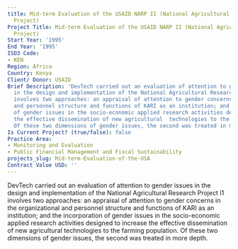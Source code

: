 ```yaml
---
title: Mid-term Evaluation of the USAID NARP II (National Agricultural Research
  Project)
Project Title: Mid-term Evaluation of the USAID NARP II (National Agricultural Research
  Project)
Start Year: '1995'
End Year: '1995'
ISO3 Code:
- KEN
Region: Africa
Country: Kenya
Client/ Donor: USAID
Brief Description: 'DevTech carried out an evaluation of attention to gender issues
  in the design and implementation of the National Agricultural Research Project I1
  involves two approaches: an appraisal of attention to gender concerns in the organizational
  and personnel structure and functions of KARI as an institution; and the incorporation
  of gender issues in the socio-economic applied research activities designed to increase
  the effective dissemination of new agricultural  technologies to the farming population.
  Of these two dimensions of gender issues, the second was treated in more depth.'
Is Current Project? (true/false): false
Practice Area:
- Monitoring and Evaluation
- Public Financial Management and Fiscal Sustainability
projects_slug: Mid-term-Evaluation-of-the-USA
Contract Value USD: ''
---
```


DevTech carried out an evaluation of attention to gender issues in the design and implementation of the National Agricultural Research Project I1 involves two approaches: an appraisal of attention to gender concerns in the organizational and personnel structure and functions of KARI as an institution; and the incorporation of gender issues in the socio-economic applied research activities designed to increase the effective dissemination of new agricultural  technologies to the farming population. Of these two dimensions of gender issues, the second was treated in more depth.
